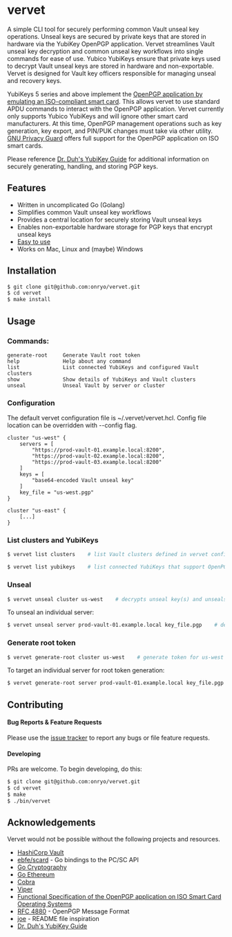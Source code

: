 # vervet

A simple CLI tool for securely performing common Vault unseal key operations. Unseal keys are secured by private keys that are stored in hardware via the YubiKey OpenPGP application. Vervet streamlines Vault unseal key decryption and common unseal key workflows into single commands for ease of use. Yubico YubiKeys ensure that private keys used to decrypt Vault unseal keys are stored in hardware and non-exportable. Vervet is designed for Vault key officers responsible for managing unseal and recovery keys.

YubiKeys 5 series and above implement the [OpenPGP application by emulating an ISO-compliant smart card](https://gnupg.org/ftp/specs/OpenPGP-smart-card-application-3.4.pdf). This allows vervet to use standard APDU commands to interact with the OpenPGP application. Vervet currently only supports Yubico YubiKeys and will ignore other smart card manufacturers. At this time, OpenPGP management operations such as key generation, key export, and PIN/PUK changes must take via other utility. [GNU Privacy Guard](https://github.com/gpg/gnupg) offers full support for the OpenPGP application on ISO smart cards. 

Please reference [Dr. Duh's YubiKey Guide](https://github.com/drduh/YubiKey-Guide) for additional information on securely generating, handling, and storing PGP keys. 

## Features

- Written in uncomplicated Go (Golang)
- Simplifies common Vault unseal key workflows
- Provides a central location for securely storing Vault unseal keys
- Enables non-exportable hardware storage for PGP keys that encrypt unseal keys
- [Easy to use](https://github.com/onryo/vervet#usage)
- Works on Mac, Linux and (maybe) Windows

## Installation

```bash
$ git clone git@github.com:onryo/vervet.git
$ cd vervet
$ make install
```

## Usage

### Commands:

```
generate-root     Generate Vault root token
help              Help about any command
list              List connected YubiKeys and configured Vault clusters
show              Show details of YubiKeys and Vault clusters
unseal            Unseal Vault by server or cluster
```

### Configuration

The default vervet configuration file is ~/.vervet/vervet.hcl. Config file location can be overridden with --config flag. 

```hcl
cluster "us-west" {
    servers = [
        "https://prod-vault-01.example.local:8200",
        "https://prod-vault-02.example.local:8200",
        "https://prod-vault-03.example.local:8200"
    ]
    keys = [
        "base64-encoded Vault unseal key"
    ]
    key_file = "us-west.pgp"
}

cluster "us-east" {
    [...]
}

```

### List clusters and YubiKeys

```bash
$ vervet list clusters    # list Vault clusters defined in vervet configuration
```

```bash
$ vervet list yubikeys    # list connected YubiKeys that support OpenPGP
```

### Unseal

```bash
$ vervet unseal cluster us-west    # decrypts unseal key(s) and unseals us-west Vault servers
```

To unseal an individual server:

```bash
$ vervet unseal server prod-vault-01.example.local key_file.pgp    # decrypt unseal key in key_file.pgp and unseal prod-vault-01
```

### Generate root token

```bash
$ vervet generate-root cluster us-west    # generate token for us-west Vault cluster
```

To target an individual server for root token generation:
```bash
$ vervet generate-root server prod-vault-01.example.local key_file.pgp    # decrypt unseal key in key_file.pgp and generate root token
```

## Contributing

#### Bug Reports & Feature Requests

Please use the [issue tracker](https://github.com/onryo/vervet/issues) to report any bugs or file feature requests.

#### Developing

PRs are welcome. To begin developing, do this:

```bash
$ git clone git@github.com:onryo/vervet.git
$ cd vervet
$ make
$ ./bin/vervet
```

## Acknowledgements

Vervet would not be possible without the following projects and resources.

- [HashiCorp Vault](https://vaultproject.io)
- [ebfe/scard](https://github.com/ebfe/scard) - Go bindings to the PC/SC API
- [Go Cryptography](https://pkg.go.dev/golang.org/x/crypto)
- [Go Ethereum](https://github.com/ethereum/go-ethereum)
- [Cobra](https://github.com/spf13/cobra)
- [Viper](https://github.com/spf13/viper)
- [Functional Specification of the OpenPGP application on ISO Smart Card Operating Systems](https://gnupg.org/ftp/specs/OpenPGP-smart-card-application-3.4.pdf)
- [RFC 4880](https://tools.ietf.org/html/rfc4880) - OpenPGP Message Format
- [joe](https://github.com/karan/joe) - README file inspiration
- [Dr. Duh's YubiKey Guide](https://github.com/drduh/YubiKey-Guide)